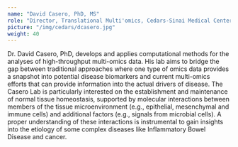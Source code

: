 ```yaml
---
name: "David Casero, PhD, MS"
role: "Director, Translational Multi'omics, Cedars-Sinai Medical Center "
picture: "/img/cedars/dcasero.jpg"
weight: 40
---
```


Dr. David Casero, PhD, develops and applies computational methods for the analyses of high-throughput multi-omics data. His lab aims to bridge the gap between traditional approaches where one type of omics data provides a snapshot into potential disease biomarkers and current multi-omics efforts that can provide information into the actual drivers of disease. The Casero Lab is particularly interested on the establishment and maintenance of normal tissue homeostasis, supported by molecular interactions between members of the tissue microenvironment (e.g., epithelial, mesenchymal and immune cells) and additional factors (e.g., signals from microbial cells). A proper understanding of these interactions is instrumental to gain insights into the etiology of some complex diseases like Inflammatory Bowel Disease and cancer.
